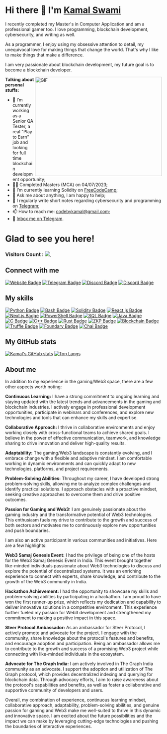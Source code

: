 # Hi there 👋 I'm [Kamal Swami](https://media.tenor.com/C9qukZqPPS4AAAAC/coding-typing.gif)

I recently completed my Master's in Computer Application and am a professional gamer too. I love programming, blockchain development, cybersecurity, and writing as well.

As a programmer, I enjoy using my obsessive attention to detail, my unequivocal love for making things that change the world. That's why I like to make things that make a difference.

I am very passionate about blockchain development, my future goal is to become a blockchain developer.

<img align="right" alt="GIF" src="https://stackify.com/wp-content/uploads/2018/01/word-image-3.gif" width="408" height="318" />

**Talking about personal stuffs:**

- 🔭 I’m currently working as a Senior QA Tester, a real "Play to Earn" job and looking for full time blockchain development opportunity;
- 👩‍💻 Completed Masters (MCA) on 04/07/2023;
- 🚀 I’m currently learning Solidity on [FreeCodeCamp](https://freecodecamp.com/);
- 💬 Ask me about anything, I am happy to help;
- 📝 I regularly write short notes regarding cybersecurity and programming on [Telegram](https://t.me/joinchat/TM2kMGQwiugSQSVM);
- 📫 How to reach me: codebykamal@gmail.com;
- 📝 [Inbox me on Telegram](https://t.me/Oxkamal).

# Glad to see you here! 
### Visitors Count : <a href="https://profile-counter.glitch.me/swamikamal/count.svg"><img src="https://profile-counter.glitch.me/swamikamal/count.svg" /> </a> &nbsp; 


## Connect with me

[![Website Badge](https://img.shields.io/badge/Website-3b5998?style=flat-square&logo=google-chrome&logoColor=white)](https://www.web3samaj.com/home)
[![Telegram Badge](https://img.shields.io/badge/-Telegram-0088cc?style=flat-square&logo=Telegram&logoColor=white)](https://t.me/Oxkamal)
[![Discord Badge](https://img.shields.io/discord/805879201961607178?color=green&label=@XTREMESEC&logo=Discord&style=flat-square)](https://discord.gg/pM6GF6PaJF)
[![Discord Badge](https://img.shields.io/discord/805879201961607178?color=green&label=@WEB3SAMAJ&logo=Discord&style=flat-square)](https://discord.gg/xdV9rRbRpc)

## My skills

[![Python Badge](https://img.shields.io/badge/-Python-3776AB?style=flat-square&logo=python&logoColor=white)](https://www.python.org/)
[![Bash Badge](https://img.shields.io/badge/-Bash-4EAA25?style=flat-square&logo=gnu-bash&logoColor=white)](https://www.gnu.org/software/bash/)
[![Solidity Badge](https://img.shields.io/badge/-Solidity-363636?style=flat-square&logo=solidity&logoColor=white)](https://docs.soliditylang.org/)
[![React.js Badge](https://img.shields.io/badge/-React.js-61DAFB?style=flat-square&logo=react&logoColor=white)](https://reactjs.org/)
[![Next.js Badge](https://img.shields.io/badge/-Next.js-000000?style=flat-square&logo=next.js&logoColor=white)](https://nextjs.org/)
[![PowerShell Badge](https://img.shields.io/badge/-PowerShell-5391FE?style=flat-square&logo=powershell&logoColor=white)](https://docs.microsoft.com/en-us/powershell/)
[![SQL Badge](https://img.shields.io/badge/-SQL-4479A1?style=flat-square&logo=mysql&logoColor=white)](https://www.mysql.com/)
[![Java Badge](https://img.shields.io/badge/-Java-007396?style=flat-square&logo=java&logoColor=white)](https://www.java.com/)
[![C Badge](https://img.shields.io/badge/-C-A8B9CC?style=flat-square&logo=c&logoColor=white)](https://en.wikipedia.org/wiki/C_(programming_language))
[![C++ Badge](https://img.shields.io/badge/-C++-00599C?style=flat-square&logo=c%2B%2B&logoColor=white)](https://en.wikipedia.org/wiki/C%2B%2B)
[![Rust Badge](https://img.shields.io/badge/-Rust-000000?style=flat-square&logo=rust&logoColor=white)](https://www.rust-lang.org/)
[![ZKP Badge](https://img.shields.io/badge/-ZKP-F0F0F0?style=flat-square&logo=z.cash&logoColor=black)](https://z.cash/technology/zksnarks/)
[![Blockchain Badge](https://img.shields.io/badge/-Blockchain-121D33?style=flat-square&logo=blockchain.com&logoColor=white)](https://www.blockchain.com/)
[![Truffle Badge](https://img.shields.io/badge/-Truffle-DD602A?style=flat-square&logo=truffle-suite&logoColor=white)](https://www.trufflesuite.com/)
[![Foundary Badge](https://img.shields.io/badge/-Foundary-FF6600?style=flat-square&logo=palantir-technologies&logoColor=white)](https://book.getfoundry.sh/)
[![Chai Badge](https://img.shields.io/badge/-Chai-A30701?style=flat-square&logo=mocha&logoColor=white)](https://www.chaijs.com/)

## My GitHub stats
<!-- This is a comment 
<a href="https://wakatime.com/@92ae13ba-5b4f-439e-a201-828e489bab90"><img src="https://wakatime.com/badge/user/92ae13ba-5b4f-439e-a201-828e489bab90.svg" alt="Total time coded since Jun 24 2023" /></a> -->
<!-- [![Harlok's wakatime stats](https://github-readme-stats.vercel.app/api/wakatime?username=@92ae13ba-5b4f-439e-a201-828e489bab90)](https://github.com/anuraghazra/github-readme-stats) -->
[![Kamal's GitHub stats](https://github-readme-stats.vercel.app/api?username=swamikamal&show_icons=true&theme=radical)](https://github.com/swamikamal/github-readme-stats)
[![Top Langs](https://github-readme-stats.vercel.app/api/top-langs/?username=swamikamal&layout=compact&theme=radical)](https://github.com/swamikamal/github-readme-stats)

## About me

In addition to my experience in the gaming/Web3 space, there are a few other aspects worth noting:

**Continuous Learning:** I have a strong commitment to ongoing learning and staying updated with the latest trends and advancements in the gaming and blockchain industries. I actively engage in professional development opportunities, participate in webinars and conferences, and explore new technologies and tools that can enhance my skills and expertise.

**Collaborative Approach:** I thrive in collaborative environments and enjoy working closely with cross-functional teams to achieve shared goals. I believe in the power of effective communication, teamwork, and knowledge sharing to drive innovation and deliver high-quality results.

**Adaptability:** The gaming/Web3 landscape is constantly evolving, and I embrace change with a flexible and adaptive mindset. I am comfortable working in dynamic environments and can quickly adapt to new technologies, platforms, and project requirements.

**Problem-Solving Abilities:** Throughout my career, I have developed strong problem-solving skills, allowing me to analyze complex challenges and identify practical solutions. I approach obstacles with a proactive mindset, seeking creative approaches to overcome them and drive positive outcomes.

**Passion for Gaming and Web3:** I am genuinely passionate about the gaming industry and the transformative potential of Web3 technologies. This enthusiasm fuels my drive to contribute to the growth and success of both sectors and motivates me to continuously explore new opportunities and push boundaries.

I am also an active participant in various communities and initiatives. Here are a few highlights:

**Web3 Samaj Genesis Event:** I had the privilege of being one of the hosts for the Web3 Samaj Genesis Event in India. This event brought together like-minded individuals passionate about Web3 technologies to discuss and explore the potential of decentralized systems. It was an enriching experience to connect with experts, share knowledge, and contribute to the growth of the Web3 community in India.

**Hackathon Achievement:** I had the opportunity to showcase my skills and problem-solving abilities by participating in a hackathon. I am proud to have won the first runner-up prize, which reflects my dedication and capability to deliver innovative solutions in a competitive environment. This experience further fueled my passion for Web3 development and strengthened my commitment to making a positive impact in this space.

**Steer Protocol Ambassador:** As an ambassador for Steer Protocol, I actively promote and advocate for the project. I engage with the community, share knowledge about the protocol's features and benefits, and encourage adoption and participation. Being an ambassador allows me to contribute to the growth and success of a promising Web3 project while connecting with like-minded individuals in the ecosystem.

**Advocate for The Graph India:** I am actively involved in The Graph India community as an advocate. I support the adoption and utilization of The Graph protocol, which provides decentralized indexing and querying for blockchain data. Through advocacy efforts, I aim to raise awareness about the protocol's capabilities and benefits, as well as foster a collaborative and supportive community of developers and users.

Overall, my combination of experience, continuous learning mindset, collaborative approach, adaptability, problem-solving abilities, and genuine passion for gaming and Web3 make me well-suited to thrive in this dynamic and innovative space. I am excited about the future possibilities and the impact we can make by leveraging cutting-edge technologies and pushing the boundaries of interactive experiences.
